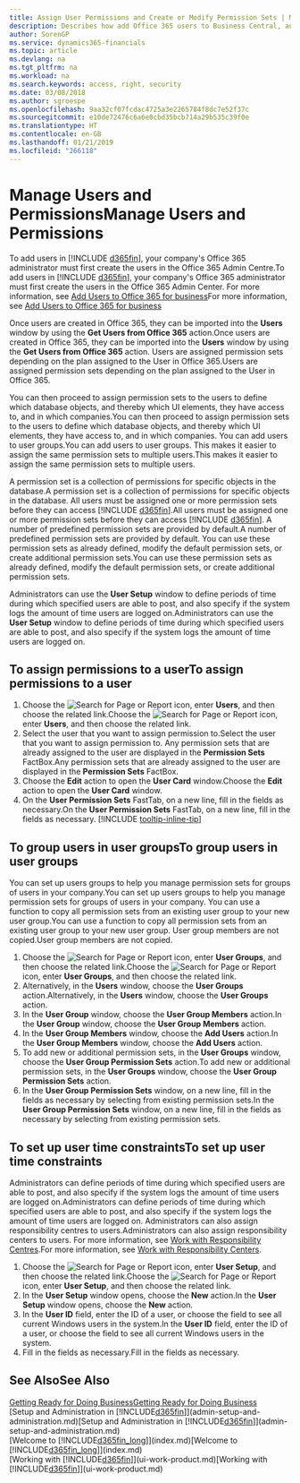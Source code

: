 ```yaml
---
title: Assign User Permissions and Create or Modify Permission Sets | Microsoft Docs
description: Describes how add Office 365 users to Business Central, and then assign permissions, access rights, and security settings.
author: SorenGP
ms.service: dynamics365-financials
ms.topic: article
ms.devlang: na
ms.tgt_pltfrm: na
ms.workload: na
ms.search.keywords: access, right, security
ms.date: 03/08/2018
ms.author: sgroespe
ms.openlocfilehash: 9aa32cf07fcdac4725a3e2265784f8dc7e52f37c
ms.sourcegitcommit: e10de72476c6a6e0cbd35bcb714a29b535c39f0e
ms.translationtype: HT
ms.contentlocale: en-GB
ms.lasthandoff: 01/21/2019
ms.locfileid: "266118"
---
```

# <a name="manage-users-and-permissions"></a><span data-ttu-id="fee51-103">Manage Users and Permissions</span><span class="sxs-lookup"><span data-stu-id="fee51-103">Manage Users and Permissions</span></span>
<span data-ttu-id="fee51-104">To add users in [!INCLUDE [d365fin](includes/d365fin_md.md)], your company's Office 365 administrator must first create the users in the Office 365 Admin Centre.</span><span class="sxs-lookup"><span data-stu-id="fee51-104">To add users in [!INCLUDE [d365fin](includes/d365fin_md.md)], your company's Office 365 administrator must first create the users in the Office 365 Admin Center.</span></span> <span data-ttu-id="fee51-105">For more information, see [Add Users to Office 365 for business](https://support.office.com/en-us/article/Add-users-to-Office-365-for-business-435ccec3-09dd-4587-9ebd-2f3cad6bc2bc)</span><span class="sxs-lookup"><span data-stu-id="fee51-105">For more information, see [Add Users to Office 365 for business](https://support.office.com/en-us/article/Add-users-to-Office-365-for-business-435ccec3-09dd-4587-9ebd-2f3cad6bc2bc)</span></span>

<span data-ttu-id="fee51-106">Once users are created in Office 365, they can be imported into the **Users** window by using the **Get Users from Office 365** action.</span><span class="sxs-lookup"><span data-stu-id="fee51-106">Once users are created in Office 365, they can be imported into the **Users** window by using the **Get Users from Office 365** action.</span></span> <span data-ttu-id="fee51-107">Users are assigned permission sets depending on the plan assigned to the User in Office 365.</span><span class="sxs-lookup"><span data-stu-id="fee51-107">Users are assigned permission sets depending on the plan assigned to the User in Office 365.</span></span>

<span data-ttu-id="fee51-108">You can then proceed to assign permission sets to the users to define which database objects, and thereby which UI elements, they have access to, and in which companies.</span><span class="sxs-lookup"><span data-stu-id="fee51-108">You can then proceed to assign permission sets to the users to define which database objects, and thereby which UI elements, they have access to, and in which companies.</span></span> <span data-ttu-id="fee51-109">You can add users to user groups.</span><span class="sxs-lookup"><span data-stu-id="fee51-109">You can add users to user groups.</span></span> <span data-ttu-id="fee51-110">This makes it easier to assign the same permission sets to multiple users.</span><span class="sxs-lookup"><span data-stu-id="fee51-110">This makes it easier to assign the same permission sets to multiple users.</span></span>

<span data-ttu-id="fee51-111">A permission set is a collection of permissions for specific objects in the database.</span><span class="sxs-lookup"><span data-stu-id="fee51-111">A permission set is a collection of permissions for specific objects in the database.</span></span> <span data-ttu-id="fee51-112">All users must be assigned one or more permission sets before they can access [!INCLUDE [d365fin](includes/d365fin_md.md)].</span><span class="sxs-lookup"><span data-stu-id="fee51-112">All users must be assigned one or more permission sets before they can access [!INCLUDE [d365fin](includes/d365fin_md.md)].</span></span> <span data-ttu-id="fee51-113">A number of predefined permission sets are provided by default.</span><span class="sxs-lookup"><span data-stu-id="fee51-113">A number of predefined permission sets are provided by default.</span></span> <span data-ttu-id="fee51-114">You can use these permission sets as already defined, modify the default permission sets, or create additional permission sets.</span><span class="sxs-lookup"><span data-stu-id="fee51-114">You can use these permission sets as already defined, modify the default permission sets, or create additional permission sets.</span></span>

<span data-ttu-id="fee51-115">Administrators can use the **User Setup** window to define periods of time during which specified users are able to post, and also specify if the system logs the amount of time users are logged on.</span><span class="sxs-lookup"><span data-stu-id="fee51-115">Administrators can use the **User Setup** window to define periods of time during which specified users are able to post, and also specify if the system logs the amount of time users are logged on.</span></span>

## <a name="to-assign-permissions-to-a-user"></a><span data-ttu-id="fee51-116">To assign permissions to a user</span><span class="sxs-lookup"><span data-stu-id="fee51-116">To assign permissions to a user</span></span>
1. <span data-ttu-id="fee51-117">Choose the ![Search for Page or Report](media/ui-search/search_small.png "Search for Page or Report icon") icon, enter **Users**, and then choose the related link.</span><span class="sxs-lookup"><span data-stu-id="fee51-117">Choose the ![Search for Page or Report](media/ui-search/search_small.png "Search for Page or Report icon") icon, enter **Users**, and then choose the related link.</span></span>
2. <span data-ttu-id="fee51-118">Select the user that you want to assign permission to.</span><span class="sxs-lookup"><span data-stu-id="fee51-118">Select the user that you want to assign permission to.</span></span>
   <span data-ttu-id="fee51-119">Any permission sets that are already assigned to the user are displayed in the **Permission Sets** FactBox.</span><span class="sxs-lookup"><span data-stu-id="fee51-119">Any permission sets that are already assigned to the user are displayed in the **Permission Sets** FactBox.</span></span>
3. <span data-ttu-id="fee51-120">Choose the **Edit** action to open the **User Card** window.</span><span class="sxs-lookup"><span data-stu-id="fee51-120">Choose the **Edit** action to open the **User Card** window.</span></span>
4. <span data-ttu-id="fee51-121">On the **User Permission Sets** FastTab, on a new line, fill in the fields as necessary.</span><span class="sxs-lookup"><span data-stu-id="fee51-121">On the **User Permission Sets** FastTab, on a new line, fill in the fields as necessary.</span></span> [!INCLUDE [tooltip-inline-tip](includes/tooltip-inline-tip_md.md)]

## <a name="to-group-users-in-user-groups"></a><span data-ttu-id="fee51-122">To group users in user groups</span><span class="sxs-lookup"><span data-stu-id="fee51-122">To group users in user groups</span></span>
<span data-ttu-id="fee51-123">You can set up users groups to help you manage permission sets for groups of users in your company.</span><span class="sxs-lookup"><span data-stu-id="fee51-123">You can set up users groups to help you manage permission sets for groups of users in your company.</span></span> <span data-ttu-id="fee51-124">You can use a function to copy all permission sets from an existing user group to your new user group.</span><span class="sxs-lookup"><span data-stu-id="fee51-124">You can use a function to copy all permission sets from an existing user group to your new user group.</span></span> <span data-ttu-id="fee51-125">User group members are not copied.</span><span class="sxs-lookup"><span data-stu-id="fee51-125">User group members are not copied.</span></span>

1. <span data-ttu-id="fee51-126">Choose the ![Search for Page or Report](media/ui-search/search_small.png "Search for Page or Report icon") icon, enter **User Groups**, and then choose the related link.</span><span class="sxs-lookup"><span data-stu-id="fee51-126">Choose the ![Search for Page or Report](media/ui-search/search_small.png "Search for Page or Report icon") icon, enter **User Groups**, and then choose the related link.</span></span>
2. <span data-ttu-id="fee51-127">Alternatively, in the **Users** window, choose the **User Groups** action.</span><span class="sxs-lookup"><span data-stu-id="fee51-127">Alternatively, in the **Users** window, choose the **User Groups** action.</span></span>
3. <span data-ttu-id="fee51-128">In the **User Group** window, choose the **User Group Members** action.</span><span class="sxs-lookup"><span data-stu-id="fee51-128">In the **User Group** window, choose the **User Group Members** action.</span></span>
6. <span data-ttu-id="fee51-129">In the **User Group Members** window, choose the **Add Users** action.</span><span class="sxs-lookup"><span data-stu-id="fee51-129">In the **User Group Members** window, choose the **Add Users** action.</span></span>
7. <span data-ttu-id="fee51-130">To add new or additional permission sets, in the **User Groups** window, choose the **User Group Permission Sets** action.</span><span class="sxs-lookup"><span data-stu-id="fee51-130">To add new or additional permission sets, in the **User Groups** window, choose the **User Group Permission Sets** action.</span></span>
8. <span data-ttu-id="fee51-131">In the **User Group Permission Sets** window, on a new line, fill in the fields as necessary by selecting from existing permission sets.</span><span class="sxs-lookup"><span data-stu-id="fee51-131">In the **User Group Permission Sets** window, on a new line, fill in the fields as necessary by selecting from existing permission sets.</span></span>

## <a name="to-set-up-user-time-constraints"></a><span data-ttu-id="fee51-132">To set up user time constraints</span><span class="sxs-lookup"><span data-stu-id="fee51-132">To set up user time constraints</span></span>
<span data-ttu-id="fee51-133">Administrators can define periods of time during which specified users are able to post, and also specify if the system logs the amount of time users are logged on.</span><span class="sxs-lookup"><span data-stu-id="fee51-133">Administrators can define periods of time during which specified users are able to post, and also specify if the system logs the amount of time users are logged on.</span></span> <span data-ttu-id="fee51-134">Administrators can also assign responsibility centres to users.</span><span class="sxs-lookup"><span data-stu-id="fee51-134">Administrators can also assign responsibility centers to users.</span></span> <span data-ttu-id="fee51-135">For more information, see [Work with Responsibility Centres](inventory-responsibility-centers.md).</span><span class="sxs-lookup"><span data-stu-id="fee51-135">For more information, see [Work with Responsibility Centers](inventory-responsibility-centers.md).</span></span>

1. <span data-ttu-id="fee51-136">Choose the ![Search for Page or Report](media/ui-search/search_small.png "Search for Page or Report icon") icon, enter **User Setup**, and then choose the related link.</span><span class="sxs-lookup"><span data-stu-id="fee51-136">Choose the ![Search for Page or Report](media/ui-search/search_small.png "Search for Page or Report icon") icon, enter **User Setup**, and then choose the related link.</span></span>
2. <span data-ttu-id="fee51-137">In the **User Setup** window opens, choose the **New** action.</span><span class="sxs-lookup"><span data-stu-id="fee51-137">In the **User Setup** window opens, choose the **New** action.</span></span>
3. <span data-ttu-id="fee51-138">In the **User ID** field, enter the ID of a user, or choose the field to see all current Windows users in the system.</span><span class="sxs-lookup"><span data-stu-id="fee51-138">In the **User ID** field, enter the ID of a user, or choose the field to see all current Windows users in the system.</span></span>
4. <span data-ttu-id="fee51-139">Fill in the fields as necessary.</span><span class="sxs-lookup"><span data-stu-id="fee51-139">Fill in the fields as necessary.</span></span>

## <a name="see-also"></a><span data-ttu-id="fee51-140">See Also</span><span class="sxs-lookup"><span data-stu-id="fee51-140">See Also</span></span>
[<span data-ttu-id="fee51-141">Getting Ready for Doing Business</span><span class="sxs-lookup"><span data-stu-id="fee51-141">Getting Ready for Doing Business</span></span>](ui-get-ready-business.md)  
<span data-ttu-id="fee51-142">[Setup and Administration in [!INCLUDE[d365fin](includes/d365fin_md.md)]](admin-setup-and-administration.md)</span><span class="sxs-lookup"><span data-stu-id="fee51-142">[Setup and Administration in [!INCLUDE[d365fin](includes/d365fin_md.md)]](admin-setup-and-administration.md)</span></span>  
<span data-ttu-id="fee51-143">[Welcome to [!INCLUDE[d365fin_long](includes/d365fin_long_md.md)]](index.md)</span><span class="sxs-lookup"><span data-stu-id="fee51-143">[Welcome to [!INCLUDE[d365fin_long](includes/d365fin_long_md.md)]](index.md)</span></span>  
<span data-ttu-id="fee51-144">[Working with [!INCLUDE[d365fin](includes/d365fin_md.md)]](ui-work-product.md)</span><span class="sxs-lookup"><span data-stu-id="fee51-144">[Working with [!INCLUDE[d365fin](includes/d365fin_md.md)]](ui-work-product.md)</span></span>  
